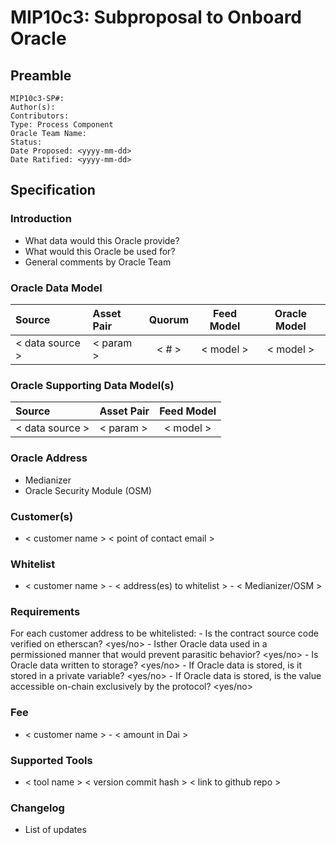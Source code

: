 # MIP10c3: Subproposal to Onboard Oracle

## Preamble
```
MIP10c3-SP#: 
Author(s):
Contributors:
Type: Process Component
Oracle Team Name:
Status:
Date Proposed: <yyyy-mm-dd>
Date Ratified: <yyyy-mm-dd>
``` 

## Specification

### Introduction
- What data would this Oracle provide?
- What would this Oracle be used for?
- General comments by Oracle Team

### Oracle Data Model 

|      Source     |  Asset Pair   | Quorum | Feed Model  | Oracle Model |
| :-------------- | :------------ | :----: | :---------: | :----------: |
| < data source > |   < param >   | < # >  |  < model >  |  < model >   |


### Oracle Supporting Data Model(s)
    
 |      Source     |  Asset Pair   |  Feed Model  |
 | :-------------- | :------------ | :----------: |
 | < data source > |   < param >   |   < model >  |
 
 
### Oracle Address
- Medianizer
- Oracle Security Module (OSM)

### Customer(s)
- < customer name > < point of contact email >

### Whitelist
- < customer name > - < address(es) to whitelist > - < Medianizer/OSM >

### Requirements
For each customer address to be whitelisted:
	- Is the contract source code verified on etherscan? <yes/no>
	- Isther  Oracle data used in a permissioned manner that would prevent parasitic behavior? <yes/no>
	- Is Oracle data written to storage? <yes/no>
		- If Oracle data is stored, is it stored in a private variable? <yes/no>
		- If Oracle data is stored, is the value accessible on-chain exclusively by the protocol? <yes/no>

### Fee
- < customer name > - < amount in Dai >
    
### Supported Tools
- < tool name > < version commit hash > < link to github repo >

### Changelog
- List of updates